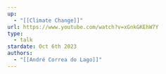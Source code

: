 ```yaml
---
up:
  - "[[Climate Change]]"
url: https://www.youtube.com/watch?v=xGnkGKEhW7Y
type:
  - talk
stardate: Oct 6th 2023
authors:
  - "[[André Correa do Lago]]"
---
```


